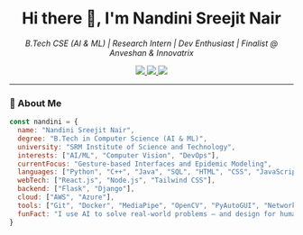 <h1 align="center">Hi there 👋, I'm Nandini Sreejit Nair</h1>

<p align="center">
  <i>B.Tech CSE (AI & ML) | Research Intern | Dev Enthusiast | Finalist @ Anveshan & Innovatrix</i>  
</p>

<p align="center">
  <a href="https://www.linkedin.com/in/nandini-sreejit-nair">
    <img src="https://img.shields.io/badge/-LinkedIn-blue?style=flat-square&logo=linkedin" />
  </a>
  <a href="https://github.com/nandinisnair">
    <img src="https://img.shields.io/badge/-GitHub-black?style=flat-square&logo=github" />
  </a>
  <a href="mailto:nandinisnair10@gmail.com">
    <img src="https://img.shields.io/badge/-Email-red?style=flat-square&logo=gmail&logoColor=white" />
  </a>
</p>

---

### 🧠 About Me

```js
const nandini = {
  name: "Nandini Sreejit Nair",
  degree: "B.Tech in Computer Science (AI & ML)",
  university: "SRM Institute of Science and Technology",
  interests: ["AI/ML", "Computer Vision", "DevOps"],
  currentFocus: "Gesture-based Interfaces and Epidemic Modeling",
  languages: ["Python", "C++", "Java", "SQL", "HTML", "CSS", "JavaScript"],
  webTech: ["React.js", "Node.js", "Tailwind CSS"],
  backend: ["Flask", "Django"],
  cloud: ["AWS", "Azure"],
  tools: ["Git", "Docker", "MediaPipe", "OpenCV", "PyAutoGUI", "NetworkX"],
  funFact: "I use AI to solve real-world problems — and design for humans, not just machines!"
}

